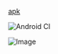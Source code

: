 [apk](https://github.com/mobiskif/healthy_v64/raw/master/app/release/app-release.apk)

![Android CI](https://github.com/mobiskif/healthy_v64/workflows/Android%20CI/badge.svg)

![Image](https://lucid.app/publicSegments/view/9d631e7e-cf01-4b41-812a-249d61808eb8/image.png)
